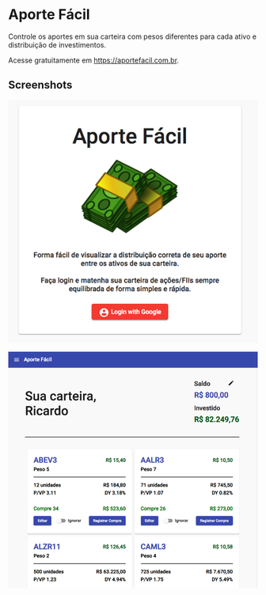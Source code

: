 # Aporte Fácil

Controle os aportes em sua carteira com pesos diferentes para cada ativo e distribuição de investimentos.

Acesse gratuitamente em https://aportefacil.com.br.

## Screenshots

![alt text](src/assets/ss1.png)

![alt text](src/assets/ss2.png)